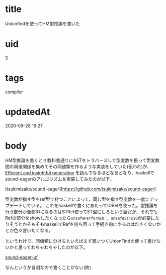 # title
Unionfindを使ってHM型推論を書いた
# uid
3
# tags
compiler
# updatedAt
2020-09-28 19:27
# body

HM型推論を書くとき教科書通りにASTをトラバースして型変数を振って型変数間の同値関係を集めてその同値類を作るような実装をしていた(伝われ)が、
[Efficient and insightful generation](http://okmij.org/ftp/ML/generalization.html#gen-mismanagement)
を読んでなるほどなあとなり、haskellでsound-eagerのアルゴリズムを実装してみたのが以下。

[tsukimizake/sound-eager][https://github.com/tsukimizake/sound-eager]

型変数が指す型をref型で持つことによって、同じ型を指す型変数を一度にアップデートしている。 
これをhaskellで書くにあたってIORefを使った。型推論を行う部分が全部IOになるのはSTRef使ってST型にしろという話だが、それでもRefの部分をshowしたくなったら`unsafePerformIO . unsafeSTToIO`が必要になりそうとかそもそもhaskellでRefを持ち回って手続き的にやるのはださくないかとか色々言いたくなる。

というわけで、同値類に分けるといえばまず思いつくUnionFindを使って書けないかと思ってわちゃわちゃしたのが以下。

[sound-eager-uf](https://github.com/tsukimizake/sound-eager-uf)

なんというか自明なので書くことがない(終)
